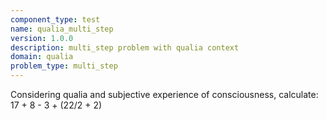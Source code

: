 ```yaml
---
component_type: test
name: qualia_multi_step
version: 1.0.0
description: multi_step problem with qualia context
domain: qualia
problem_type: multi_step
---
```


Considering qualia and subjective experience of consciousness, calculate: 17 + 8 - 3 + (22/2 + 2)
